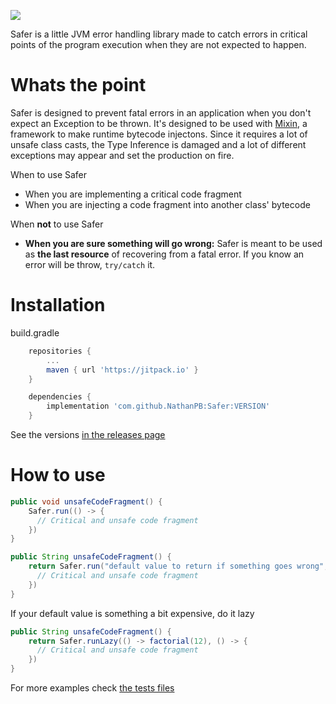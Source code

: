 ![](https://github.com/NathanPB/Safer/workflows/Java%20CI%20with%20Gradle/badge.svg)

Safer is a little JVM error handling library made to catch errors in critical points of the program execution when they are not expected to happen.

# Whats the point
Safer is designed to prevent fatal errors in an application when you don't expect an Exception to be thrown.
It's designed to be used with [Mixin](https://github.com/SpongePowered/Mixin), a framework to make runtime bytecode injectons. Since it requires a lot of unsafe class casts, the Type Inference is damaged and a lot of different exceptions may appear and set the production on fire.


When to use Safer
- When you are implementing a critical code fragment
- When you are injecting a code fragment into another class' bytecode

When **not** to use Safer
- **When you are sure something will go wrong:** Safer is meant to be used as **the last resource** of recovering from a fatal error. If you know an error will be throw, ``try/catch`` it.

# Installation
build.gradle
```groovy
    repositories {
        ...
        maven { url 'https://jitpack.io' }
    }
```
```groovy
    dependencies {
        implementation 'com.github.NathanPB:Safer:VERSION'
    }
```

See the versions [in the releases page](https://github.com/NathanPB/Safer/releases)

# How to use
```java
public void unsafeCodeFragment() {
    Safer.run(() -> {
      // Critical and unsafe code fragment
    })
}
```

```java
public String unsafeCodeFragment() {
    return Safer.run("default value to return if something goes wrong", () -> {
      // Critical and unsafe code fragment
    })
}
```

If your default value is something a bit expensive, do it lazy
```java
public String unsafeCodeFragment() {
    return Safer.runLazy(() -> factorial(12), () -> {
      // Critical and unsafe code fragment
    })
}
```

For more examples check [the tests files](tree/master/src/test/java)
